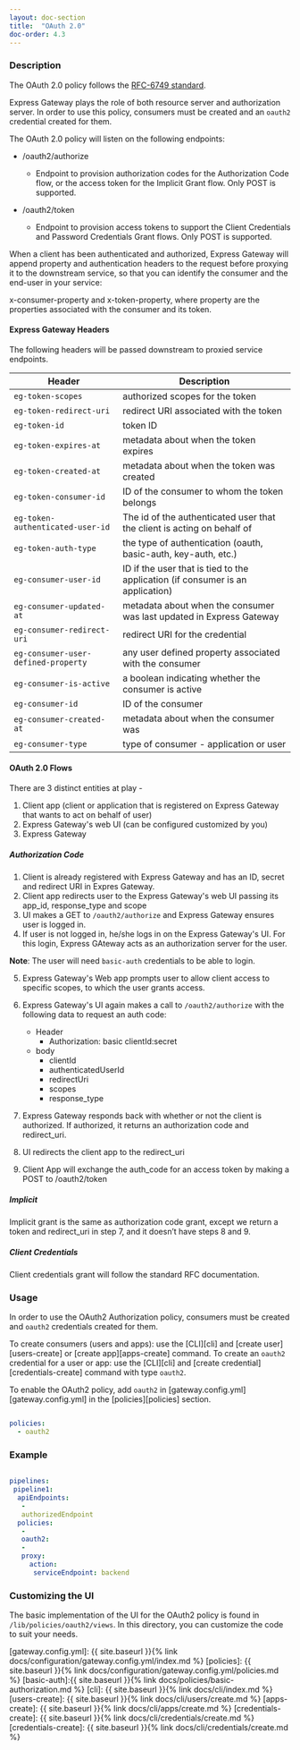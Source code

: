 ```yaml
---
layout: doc-section
title:  "OAuth 2.0"
doc-order: 4.3
---
```


### Description
The OAuth 2.0 policy follows the [RFC-6749 standard][rfc-6749-standard].

Express Gateway plays the role of both resource server and authorization server. In order to use this policy, consumers must be created and an `oauth2` credential created for them.



The OAuth 2.0 policy will listen on the following endpoints:

* /oauth2/authorize
    * Endpoint to provision authorization codes for the Authorization Code flow, or the access token for the Implicit Grant flow. Only POST is supported.

* /oauth2/token
    * Endpoint to provision access tokens to support the Client Credentials and Password Credentials Grant flows. Only POST is supported.


When a client has been authenticated and authorized, Express Gateway will append property and authentication headers to the request before proxying it to the downstream service, so that you can identify the consumer and the end-user in your service:

x-consumer-property and x-token-property, where property are the properties associated with the consumer and its token.

#### Express Gateway Headers

The following headers will be passed downstream to proxied service endpoints.

| Header                              | Description                                                                    |
| ----------------------------------- | ------------------------------------------------------------------------------ |
| `eg-token-scopes`                   | authorized scopes for the token                                                |
| `eg-token-redirect-uri`             | redirect URI associated with the token                                         |
| `eg-token-id`                       | token ID                                                                       |
| `eg-token-expires-at`               | metadata about when the token expires                                          |
| `eg-token-created-at`               | metadata about when the token was created                                      |
| `eg-token-consumer-id`              | ID of the consumer to whom the token belongs                                   |
| `eg-token-authenticated-user-id`    | The id of the authenticated user that the client is acting on behalf of        |
| `eg-token-auth-type`                | the type of authentication (oauth, basic-auth, key-auth, etc.)                 |
| `eg-consumer-user-id`               | ID if the user that is tied to the application (if consumer is an application) |
| `eg-consumer-updated-at`            | metadata about when the consumer was last updated in Express Gateway           |
| `eg-consumer-redirect-uri`          | redirect URI for the credential                                                |
| `eg-consumer-user-defined-property` | any user defined property associated with the consumer                         |
| `eg-consumer-is-active`             | a boolean indicating whether the consumer is active                            |
| `eg-consumer-id`                    | ID of the consumer                                                             |
| `eg-consumer-created-at`            | metadata about when the consumer was                                           |
| `eg-consumer-type`                  | type of consumer - application or user                                         |

#### OAuth 2.0 Flows
There are 3 distinct entities at play -
1. Client app (client or application that is registered on Express Gateway that wants to act on behalf of user)
2. Express Gateway's web UI (can be configured customized by you)
3. Express Gateway

##### Authorization Code
1. Client is already registered with Express Gateway and has an ID, secret and redirect URI in Expres Gateway.
2. Client app redirects user to the Express Gateway's web UI passing its app_id, response_type and scope
3. UI makes a GET to `/oauth2/authorize` and Express Gateway ensures user is logged in.
4. If user is not logged in, he/she logs in on the Express Gateway's UI. For this login, Express GAteway acts as an authorization server for the user.

**Note**: The user will need `basic-auth` credentials to be able to login.

5. Express Gateway's Web app prompts user to allow client access to specific scopes, to which the user grants access.
6. Express Gateway's UI again makes a call to `/oauth2/authorize` with the following data to request an auth code:
    * Header
        * Authorization: basic clientId:secret
    * body
        * clientId
        * authenticatedUserId
        * redirectUri
        * scopes
        * response_type

7. Express Gateway responds back with whether or not the client is authorized. If authorized, it returns an authorization code and redirect_uri.
8. UI redirects the client app to the redirect_uri
9. Client App will exchange the auth_code for an access token by making a POST to /oauth2/token

##### Implicit
Implicit grant is the same as authorization code grant, except we return a token and redirect_uri in step 7, and it doesn’t have steps 8 and 9.

##### Client Credentials
Client credentials grant will follow the standard RFC documentation.

### Usage

In order to use the OAuth2 Authorization policy, consumers must be created and `oauth2` credentials created for them.

To create consumers (users and apps): use the [CLI][cli] and [create user][users-create] or [create app][apps-create] command.
To create an `oauth2` credential for a user or app: use the [CLI][cli] and [create credential][credentials-create] command with type `oauth2`.

To enable the OAuth2 policy, add `oauth2` in [gateway.config.yml][gateway.config.yml] in the [policies][policies] section.

```yaml

policies:
  - oauth2

```

### Example

```yaml

pipelines: 
 pipeline1: 
  apiEndpoints: 
   - 
   authorizedEndpoint
  policies: 
   - 
   oauth2: 
   - 
   proxy: 
     action: 
      serviceEndpoint: backend

```

### Customizing the UI
The basic implementation of the UI for the OAuth2 policy is found in `/lib/policies/oauth2/views`. In this directory, you can customize the code to suit your needs.

[rfc-6749-standard]: https://tools.ietf.org/html/rfc6749
[gateway.config.yml]: {{ site.baseurl }}{% link docs/configuration/gateway.config.yml/index.md %}
[policies]: {{ site.baseurl }}{% link docs/configuration/gateway.config.yml/policies.md %}
[basic-auth]:{{ site.baseurl }}{% link docs/policies/basic-authorization.md %}
[cli]: {{ site.baseurl }}{% link docs/cli/index.md %}
[users-create]: {{ site.baseurl }}{% link docs/cli/users/create.md %}
[apps-create]: {{ site.baseurl }}{% link docs/cli/apps/create.md %}
[credentials-create]: {{ site.baseurl }}{% link docs/cli/credentials/create.md %}
[credentials-create]: {{ site.baseurl }}{% link docs/cli/credentials/create.md %}